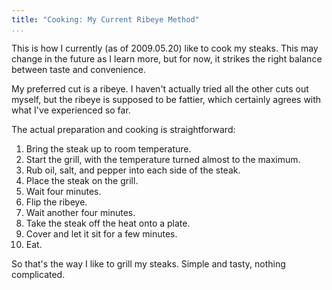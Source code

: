 ```yaml
---
title: "Cooking: My Current Ribeye Method"
...
```


This is how I currently (as of 2009.05.20) like to cook my steaks. This may change in the future as I learn more, but for now, it strikes the right balance between taste and convenience.

My preferred cut is a ribeye. I haven't actually tried all the other cuts out myself, but the ribeye is supposed to be fattier, which certainly agrees with what I've experienced so far.

The actual preparation and cooking is straightforward:

1. Bring the steak up to room temperature.
1. Start the grill, with the temperature turned almost to the maximum.
1. Rub oil, salt, and pepper into each side of the steak.
1. Place the steak on the grill.
1. Wait four minutes.
1. Flip the ribeye.
1. Wait another four minutes.
1. Take the steak off the heat onto a plate.
1. Cover and let it sit for a few minutes.
1. Eat.

So that's the way I like to grill my steaks. Simple and tasty, nothing complicated.
